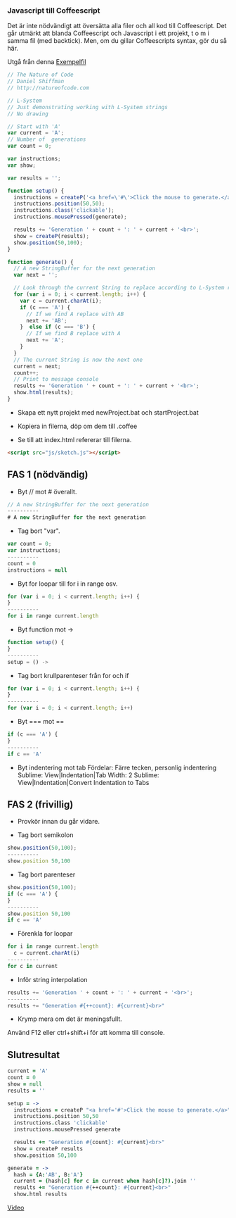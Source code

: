 ### Javascript till Coffeescript

Det är inte nödvändigt att översätta alla filer och all kod till Coffeescript. Det går utmärkt att blanda Coffeescript och Javascript i ett projekt, t o m i samma fil (med backtick). Men, om du gillar Coffeescripts syntax, gör du så här.

Utgå från denna [Exempelfil](https://raw.githubusercontent.com/shiffman/The-Nature-of-Code-Examples-p5.js/master/chp08_fractals/NOC_8_08_SimpleLSystem/sketch.js)

```javascript
// The Nature of Code
// Daniel Shiffman
// http://natureofcode.com

// L-System
// Just demonstrating working with L-System strings
// No drawing

// Start with 'A'
var current = 'A';
// Number of  generations
var count = 0;

var instructions;
var show;

var results = '';

function setup() {
  instructions = createP('<a href=\'#\'>Click the mouse to generate.</a>');
  instructions.position(50,50);
  instructions.class('clickable');
  instructions.mousePressed(generate);

  results += 'Generation ' + count + ': ' + current + '<br>';
  show = createP(results);
  show.position(50,100);
}

function generate() {
  // A new StringBuffer for the next generation
  var next = '';

  // Look through the current String to replace according to L-System rules
  for (var i = 0; i < current.length; i++) {
    var c = current.charAt(i);
    if (c === 'A') {
      // If we find A replace with AB
      next += 'AB';
    }  else if (c === 'B') {
      // If we find B replace with A
      next += 'A';
    }
  }
  // The current String is now the next one
  current = next;
  count++;
  // Print to message console
  results += 'Generation ' + count + ': ' + current + '<br>';
  show.html(results);
}
```

* Skapa ett nytt projekt med newProject.bat och startProject.bat

* Kopiera in filerna, döp om dem till .coffee

* Se till att index.html refererar till filerna.

```html
<script src="js/sketch.js"></script>
```

## FAS 1 (nödvändig)

* Byt // mot # överallt.
```javascript
// A new StringBuffer for the next generation
----------
# A new StringBuffer for the next generation
```

* Tag bort "var".
```javascript
var count = 0;
var instructions;
----------
count = 0
instructions = null
```

* Byt for loopar till for i in range osv.

```javascript
for (var i = 0; i < current.length; i++) {
}
----------
for i in range current.length
```
* Byt function mot ->

```javascript
function setup() {
}
----------
setup = () ->
```

* Tag bort krullparenteser från for och if
```javascript
for (var i = 0; i < current.length; i++) {
}
----------
for (var i = 0; i < current.length; i++)
```

* Byt === mot ==
```javascript
if (c === 'A') {
}
----------
if c == 'A'
```

* Byt indentering mot tab
Fördelar: Färre tecken, personlig indentering
Sublime: View|Indentation|Tab Width: 2
Sublime: View|Indentation|Convert Indentation to Tabs

## FAS 2 (frivillig)

* Provkör innan du går vidare.

* Tag bort semikolon
```javascript
show.position(50,100);
----------
show.position 50,100
```

* Tag bort parenteser
```javascript
show.position(50,100);
if (c === 'A') {
}
----------
show.position 50,100
if c == 'A'
```

* Förenkla for loopar
```javascript
for i in range current.length
  c = current.charAt(i)
----------
for c in current
```

* Inför string interpolation
```javascript
results += 'Generation ' + count + ': ' + current + '<br>';
----------
results += "Generation #{++count}: #{current}<br>"
```

* Krymp mera om det är meningsfullt.

Använd F12 eller ctrl+shift+i för att komma till console.

## Slutresultat

```coffeescript
current = 'A'
count = 0
show = null
results = ''

setup = ->
  instructions = createP "<a href='#'>Click the mouse to generate.</a>"
  instructions.position 50,50
  instructions.class 'clickable'
  instructions.mousePressed generate

  results += "Generation #{count}: #{current}<br>"
  show = createP results
  show.position 50,100

generate = ->
  hash = {A:'AB', B:'A'}
  current = (hash[c] for c in current when hash[c]?).join ''
  results += "Generation #{++count}: #{current}<br>"
  show.html results
```

[Video](https://www.youtube.com/watch?v=E1B4UoSQMFw&index=19&list=PLRqwX-V7Uu6ZiZxtDDRCi6uhfTH4FilpH)
